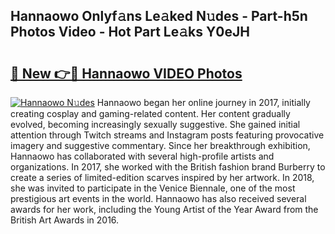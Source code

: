 ## Hannaowo Onlyf𝚊ns Le𝚊ked N𝚞des - Part-h5n Photos Video - Hot Part Le𝚊ks Y0eJH

# <h2><a href="http://ab13696.deff.icu/?id=Hannaowo">🔗 New 👉🔴 Hannaowo VIDEO Photos</a></h2>

[![Hannaowo N𝚞des](https://i.imgur.com/rIISA9y.gif)](http://ab13696.deff.icu/?id=Hannaowo)
Hannaowo began her online journey in 2017, initially creating cosplay and gaming-related content. Her content gradually evolved, becoming increasingly sexually suggestive. She gained initial attention through Twitch streams and Instagram posts featuring provocative imagery and suggestive commentary. Since her breakthrough exhibition, Hannaowo has collaborated with several high-profile artists and organizations. In 2017, she worked with the British fashion brand Burberry to create a series of limited-edition scarves inspired by her artwork. In 2018, she was invited to participate in the Venice Biennale, one of the most prestigious art events in the world. Hannaowo has also received several awards for her work, including the Young Artist of the Year Award from the British Art Awards in 2016.
